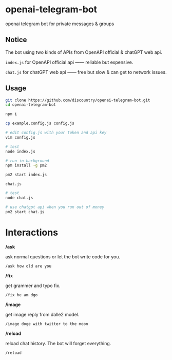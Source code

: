 # openai-telegram-bot

openai telegram bot for private messages &amp; groups

## Notice

The bot using two kinds of APIs from OpenAPI official & chatGPT web api.

`index.js` for OpenAPI official api —— reliable but expensive.

`chat.js` for chatGPT web api —— free but slow & can get to network issues.

## Usage

```bash
git clone https://github.com/discountry/openai-telegram-bot.git
cd openai-telegram-bot

npm i

cp example.config.js config.js

# edit config.js with your token and api key
vim config.js

# test
node index.js

# run in background
npm install -g pm2

pm2 start index.js
```

`chat.js`

```bash
# test
node chat.js

# use chatgpt api when you run out of money
pm2 start chat.js
```

# Interactions

**/ask**

ask normal questions or let the bot write code for you.

```
/ask how old are you
```

**/fix**

get grammer and typo fix.

```
/fix he am dgo
```

**/image**

get image reply from dalle2 model.

```
/image doge with twitter to the moon
```

**/reload**

reload chat history. The bot will forget everything.

```
/reload
```
